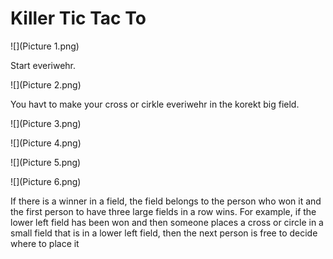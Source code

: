 # Killer Tic Tac To




![](Picture 1.png)

Start everiwehr.


![](Picture 2.png)

You havt to make your cross or cirkle everiwehr in the korekt big field.


![](Picture 3.png)

![](Picture 4.png)

![](Picture 5.png)

![](Picture 6.png)

If there is a winner in a field, the field belongs to the person who won it and the first person to have three large fields in a row wins. For example, if the lower left field has been won and then someone places a cross or circle in a small field that is in a lower left field, then the next person is free to decide where to place it
